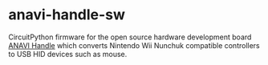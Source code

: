 # anavi-handle-sw

CircuitPython firmware for the open source hardware development board [ANAVI Handle](https://anavi.technology/) which converts Nintendo Wii Nunchuk compatible controllers to USB HID devices such as mouse.
